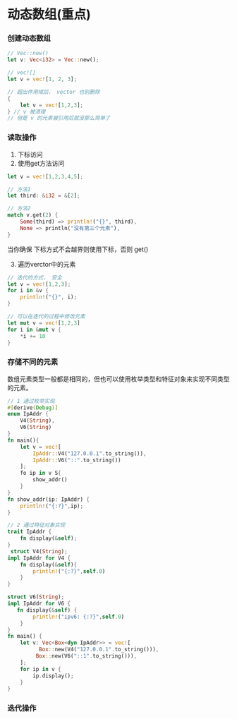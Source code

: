 # 动态数组(重点)

### 创建动态数组

```rust
// Vec::new()
let v: Vec<i32> = Vec::new();

// vec![]
let v = vec![1, 2, 3];

// 超出作用域后， vector 也别删除
{
    let v = vec![1,2,3];
} // v 被清理
// 但是 v 的元素被引用后就没那么简单了
```

### 读取操作

1. 下标访问
2. 使用get方法访问

```rust
let v = vec![1,2,3,4,5];

// 方法1
let third: &i32 = &[2];

// 方法2
match v.get(2) {
    Some(third) => println!("{}", third),
	None => println("没有第三个元素"),
}

```

当你确保 下标方式不会越界则使用下标，否则 get()

3. 遍历verctor中的元素

```rust
// 迭代的方式， 安全
let v = vec![1,2,3];
for i in &v {
    println!("{}", i);
}

// 可以在迭代的过程中修改元素
let mut v = vec![1,2,3]
for i in &mut v {
    *i += 10
}
```



### 存储不同的元素

数组元素类型一般都是相同的，但也可以使用枚举类型和特征对象来实现不同类型的元素。

```rust
// 1 通过枚举实现
#[derive(Debug)]
enum IpAddr {
    V4(String),
    V6(String)
}
fn main(){
    let v = vec![
        IpAddr::V4("127.0.0.1".to_string()),
        IpAddr::V6("::".to_string())
    ];
    fo ip in v S{
        show_addr()
    }
}
fn show_addr(ip: IpAddr) {
    println!("{:?}",ip);
}
```

```rust
// 2 通过特征对象实现
trait IpAddr {
    fn display(&self);
}
 struct V4(String);
impl IpAddr for V4 {
    fn display(&self){
        println!("{:?}",self.0)
    }
}

struct V6(String);
impl IpAddr for V6 {
   fn display(&self) {
        println!("ipv6: {:?}",self.0)
    } 
}
fn main() {
    let v: Vec<Box<dyn IpAddr>> = vec![
      	  Box::new(V4("127.0.0.1".to_string())),
         Box::new(V6("::1".to_string())),
    ];
    for ip in v {
        ip.display();
    }
}
```



### 迭代操作

